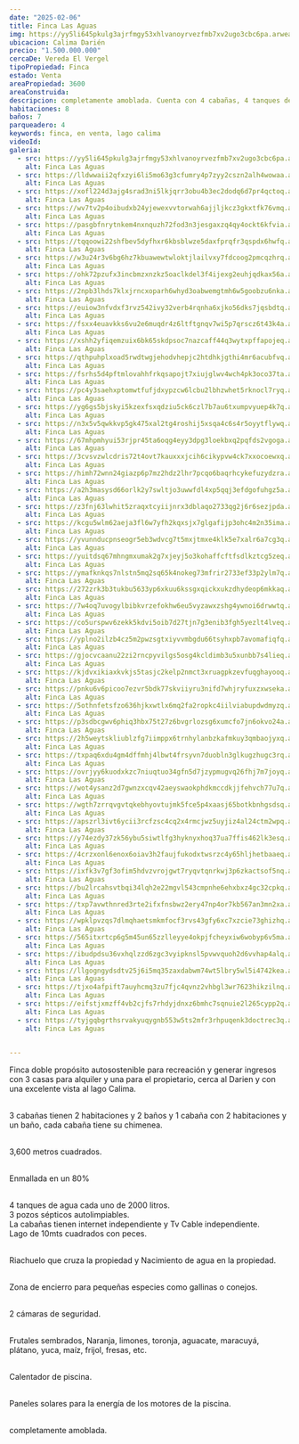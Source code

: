 ```yaml
---
date: "2025-02-06"
title: Finca Las Aguas
img: https://yy5li645pkulg3ajrfmgy53xhlvanoyrvezfmb7xv2ugo3cbc6pa.arweave.net/xjq0e516qLNsCYlYbHd3OuoGuxGpMlYH966oZ2xBF54
ubicacion: Calima Darién
precio: "1.500.000.000"
cercaDe: Vereda El Vergel
tipoPropiedad: Finca
estado: Venta
areaPropiedad: 3600
areaConstruida:
descripcion: completamente amoblada. Cuenta con 4 cabañas, 4 tanques de agua de 2000 litros, lago de 10 mt2, riachuelo y nacimiento de agua en la propiedad, camaras de seguridad, arboles frutales, calentador de piscina.
habitaciones: 8
baños: 7
parqueadero: 4
keywords: finca, en venta, lago calima
videoId: 
galeria:
  - src: https://yy5li645pkulg3ajrfmgy53xhlvanoyrvezfmb7xv2ugo3cbc6pa.arweave.net/xjq0e516qLNsCYlYbHd3OuoGuxGpMlYH966oZ2xBF54
    alt: Finca Las Aguas
  - src: https://lldwwaii2qfxzyi6li5mo63g3cfumry4p7zyy2cszn2alh4wowaa.arweave.net/WsdrAQjUC3zhHlo6x3tm2ItGRxx_84xoUst0BZ-WdYA
    alt: Finca Las Aguas
  - src: https://xofl224d3ajg4srad3ni5lkjqrr3obu4b3ec2dodq6d7pr4qctoq.arweave.net/u4q9a4PYEm5KIB7ajq1JhGO3BpwOyC0Nw4eH98eQFN0
    alt: Finca Las Aguas
  - src: https://wv7tv2p4oibudxb24yjewexvvtorwah6ajjljkcz3gkxtfk76vmq.arweave.net/tX866fxyA0HcOuYSSxL1rN0bAP4CUrSoWdmVeZVf9Vk
    alt: Finca Las Aguas
  - src: https://pasgbfnrytnkem4nxnquzh72fod3n3jesgaxzq4qy4ockt6kfvia.arweave.net/eCRglbHE2qIzjbthTJ_6K4e27SSRgXzDkMccJU_KLVA
    alt: Finca Las Aguas
  - src: https://tqqoowi22shfbev5dyfhxr6kbsblwze5daxfprqfr3qspdx6hwfq.arweave.net/nCDnWRrUjlCSvR4Ke8fKDIK7ZJ0YLlfGBY7hJ47-PYs
    alt: Finca Las Aguas
  - src: https://w3u24r3v6bg6hz7kbuawewtwloktjlailvxy7fdcoog2pmcqzhrq.arweave.net/tumuR3XwTePn6g0BYlp2W5U0rAhdb4-UYnONp7BQyeM
    alt: Finca Las Aguas
  - src: https://ohk72pzufx3incbmzxnzkz5oaclkdel3f4ijexg2euhjqdkax56a.arweave.net/cdX9PzQt9oaILM3blWeuAJahkXsvEJJc2iUOmA1Av3w
    alt: Finca Las Aguas
  - src: https://2npb3lhds7klxjrncxoparh6whyd3oabwemgtmh6w5goobzu6nka.arweave.net/014drOOX1LumLRXc8ET-sfA9uAGxGGmw_rdM5wc081Q
    alt: Finca Las Aguas
  - src: https://euiow3nfvdxf3rvz542ivy32verb4rqnha6xjko56dks7jqsbdtq.arweave.net/JRDrbaWo7l3Gue80iuN6qSIeRg04PXSp3fDVL6YSCOc
    alt: Finca Las Aguas
  - src: https://fsxx4euavkks6vu2e6muqdr4z6ltftgnqv7wi5p7qrscz6t43k4a.arweave.net/LK9-EoCqlS9WmieZSA48z5cyzM2Ff2R1_4RkLPp82rg
    alt: Finca Las Aguas
  - src: https://xshh2yfiqemzuix6bk65skdpsoc7nazcaff44q3wytxpffapojeq.arweave.net/vI59YKiBGZoi_gq92Shvk4X2gyIBS85DdsTu8pQPckk
    alt: Finca Las Aguas
  - src: https://qthpuhplxoad5rwdtwgjehodvhepjc2htdhkjgthi4mr6acubfvq.arweave.net/hM76Heu7gD7Gw52Mkh3Dqcj0i0eYzqSaZ0cZHwBUCWs
    alt: Finca Las Aguas
  - src: https://fsrhs5d4pftmlovahhfrkqsapojt7xiujglwv4wch4pk3oco37ta.arweave.net/LKJ5dHx5ZsW6oDnLFUJAe5M_3RRJl2rywj8erbhO3-Y
    alt: Finca Las Aguas
  - src: https://pc4y3saehxptomwtfufjdxypzcw6lcbu2lbhzwhet5rknocl7ryq.arweave.net/eLmNyAQ93zcy0y0Kkd8PyK3liDTSwnzY5J9iprhL_HE
    alt: Finca Las Aguas
  - src: https://yg6gs5bjskyi5kzexfsxqdziu5ck6czl7b7au6txumpvyuep4k7q.arweave.net/wbxpdCmSsI6rJLlleA8op0SvCyv4fgp6d6MfXFCP4r8
    alt: Finca Las Aguas
  - src: https://n3x5v5qwkkvp5gk475xal2tg4roshij5xsqa4c6s4r5oyytflywq.arweave.net/bu_a9hZSqv6ZXP9uBepm5F0joT28oA4L0uR67GJlXi0
    alt: Finca Las Aguas
  - src: https://67mhpmhyui53rjpr45ta6oqg4eyy3dpg3loekbxq2pqfds2vgoga.arweave.net/99h3sPiiO7il8edmDzoG4TGNjeba3EUG8NPgUctVM4w
    alt: Finca Las Aguas
  - src: https://3cvsvzwlcdris72t4ovt7kauxxxjcih6cikypvw4ck7xxocoewxq.arweave.net/2Ksq5ssQ4ol_U-OrP6gUve6RIP4SFYfW3BK_e7hOJa8
    alt: Finca Las Aguas
  - src: https://himh72wnn24giazp6p7mz2hdz2lhr7pcqo6baqrhcykefuzydzra.arweave.net/Ohh_6s1uuGQDL_P-zOjjzpZ4_eKDvBBCJxYUQtM4HmI
    alt: Finca Las Aguas
  - src: https://a2h3masysd66orlk2y7swltjo3uwwfdl4xp5qqj3efdgofuhgz5a.arweave.net/Bo-2AliQ_edFatY_Ky5pdulrFGvl39hBOyFGZxaHNno
    alt: Finca Las Aguas
  - src: https://z3fnj63lwhit5zraqxtcyiijnrx3dblaqo2733qg2j6r6sezjpda.arweave.net/zsrU-2ux0T7mIIXmLCEJbG-xhWCDtf3uBtJ9H0iZS8Y
    alt: Finca Las Aguas
  - src: https://kcgu5wlm62aeja3fl6w7yfh2kqxsjx7glgafijp3ohc4m2n35ima.arweave.net/UI1O2Wz2gESDZV-t_BT6VC8k3-ZZgFQl-3HFxmm76hg
    alt: Finca Las Aguas
  - src: https://yvunnducpnseogr5eb3wdvcg7t5mxjtmxe4klk5e7xalr6a7cg3q.arweave.net/xWjWjoJ7ZEcaPSB3YdRG_PrLpmy5OKWrpP3AuPgfEbc
    alt: Finca Las Aguas
  - src: https://yuitdsq67mhngmxumak2g7xjeyj5o3kohaffcftfsdlkztcg5zeq.arweave.net/xRExyh77DtMy9GAVo37pJhPXbU44ClEWZZDWrMxG7kk
    alt: Finca Las Aguas
  - src: https://ymafknkqs7nlstn5mq2sq65k4nokeg73mfrir2733ef33p2ylm7q.arweave.net/wwBVNVCX2rlNvWQ1KHuq41yiG_thYojr-9kLvb9YWz8
    alt: Finca Las Aguas
  - src: https://272zrk3b3tukbu5633yp6xkuu6kssgxqickxukzdhydeop6mkkaq.arweave.net/1_WYq2Hc6KDTvt7w_11Up5UpGvBAlXorIz4GRz_MUoE
    alt: Finca Las Aguas
  - src: https://7w4oq7uvogylbibkvrzefokhw6eu5vyzawxzshg4ywnoi6drwwtq.arweave.net/_bjofpVxsLCgKqxyQrlHt4lO1xkFr5kc3MWa5Hhxtac
    alt: Finca Las Aguas
  - src: https://co5urspwv6zekk5kdvi5oib7d27tjn7g3enib3fgh5yezlt4lveq.arweave.net/E7tIyfavskUrqh1R1yA_Hr80t-bZGoDspj9wTK58XUk
    alt: Finca Las Aguas
  - src: https://yplno2ilzb4cz5m2pwzsgtxiyvvmbgdu66tsyhxpb7avomafiqfq.arweave.net/w9bXaQvIeCz1mn2zI07oxWrAmHT3pywe7w_BVzAFRAs
    alt: Finca Las Aguas
  - src: https://gjocvcaanu22zi2rncpyvilgs5osg4kcldimb3u5xunbb7s4lieq.arweave.net/MlwqiABtNayjUWifiqFml10jcUJY0MDunb0aEP5cWgk
    alt: Finca Las Aguas
  - src: https://kjdvxikiaxkvkjs5tasjc2kelp2nmct3xruagpkzevfuqghayooq.arweave.net/UkdboUgF1VUmXZgkkWlEW_TWCnu8aAM9WSVLSBjgw50
    alt: Finca Las Aguas
  - src: https://pnku6v6picoo7ezvr5bdk77skviiyru3nifd7whjryfuxzxwseka.arweave.net/e1VPV89AnO-TNY9CNX_yVVCMRptqCj_Y6Y4LS-b2kRQ
    alt: Finca Las Aguas
  - src: https://5othnfetsfzo636hjkxwtlx6mq2fa2ropkc4iilviabupdwdmyzq.arweave.net/66Z2lJORcu9vx0qvaa7-ZDRQai56hcQhdUADR47DZjM
    alt: Finca Las Aguas
  - src: https://p3sdbcgwv6phiq3hbx75t27z6bvgrlozsg6xumcfo7jn6okvo24a.arweave.net/fuQwiNavnnRDZw3_2ev58GpordmRvXowRXfS3zlVdrg
    alt: Finca Las Aguas
  - src: https://2h5weytskliublzfg7iimppx6trnhylanbzkafmkuy3qmbaojyxq.arweave.net/0ftiYnJS0UCvJTfQhj339OLT4WBocqAViqY3BgQOTi8
    alt: Finca Las Aguas
  - src: https://txpaq6xdu4gm4dffmhj4lbwt4frsyvn7duobln3glkugzhugc3rq.arweave.net/nd4IeuOnDM4MpWHTxYbT4WMsVb8dHBW3ZlqobJ6GFuM
    alt: Finca Las Aguas
  - src: https://ovrjyy6kuodxkzc7niuqtuo34gfn5d7jzypmugvq26fhj7m7joyq.arweave.net/dWKcY8qjh3VkX2opCdHb4Yrej-nOHsoasNeKdP2fS7E
    alt: Finca Las Aguas
  - src: https://wot4ysanz2d7gwnzxcqv42aeyswaokphdkmccdkjjfehvch77u7q.arweave.net/s6fMSA3Oh_NZubihXmgExKwHKecamCENSUlIeoj__T8
    alt: Finca Las Aguas
  - src: https://wgth7zrrqvgvtqkebhyovtujmk5fce5p4xaasj65botkbnhgsdsq.arweave.net/saZ_5jGFTVnBRAnw6s6JYrpRE6_lwAkn3QumoLTmkOU
    alt: Finca Las Aguas
  - src: https://apszrl3ivt6ycii3rcfzsc4cq2x4rmcjwz5uyjiz4al24ctm2wpq.arweave.net/A-WYr2is_YEhG4iLmQuChq_IsEm2e0wlGeAXrgps1Z8
    alt: Finca Las Aguas
  - src: https://y74ezdy37zk56ybu5siwtlfg3hyknyxhoq37ua7ffis462lk3esq.arweave.net/x_hMjxv-Vd9gNOyRaaym2fCm4ud0N_oD5Solz2lq2SU
    alt: Finca Las Aguas
  - src: https://4crzxonl6enox6oiav3h2faujfukodxtwsrzc4y65hljhetbaaeq.arweave.net/4KObuavxGuv5yAV2fRQUSWinDvO0o5FzHunWk5JhAAk
    alt: Finca Las Aguas
  - src: https://ixfk3v7gf3ofim5hdvzvrojgwt7ryqvtqnrkwj3p6zkactsof5nq.arweave.net/Rcqt1-Yu3FQzpx1zWLkmtP8cQrODYqsnb_ZUAU5OL1s
    alt: Finca Las Aguas
  - src: https://bu2lrcahsvtbqi34lqh2e22mgvl543cmpnhe6ehxbxz4gc32cpkq.arweave.net/DTS4iAeVZhgjfFwPomtMNVfebEx7Tk8Q9w3zwwt6E9U
    alt: Finca Las Aguas
  - src: https://txp7avwthnred3rte2ifxfnsbwz2ery47np4or7kb567an3mn2xa.arweave.net/nd_wVtM7YkHuMyaQW5WyDbOiRxz7X8dH6g998Ddsbq4
    alt: Finca Las Aguas
  - src: https://wpklpvzqs7dlmqhaetsmkmfocf3rvs43gfy6xc7xzcie73ghizhq.arweave.net/s9S31zCXxrZA4CTkxTCuEXcay5sxceuL98iQT-zHRk8
    alt: Finca Las Aguas
  - src: https://565itxrtcp6g5m45un65zzlleyye4okpjfcheyxiw6wobyp6v5ma.arweave.net/77qJ3jMT_G6znaN93OVrJjBOOU9JRHJi6Les4OH-r1g
    alt: Finca Las Aguas
  - src: https://ibudpdsu36vxhqlzzd6zgc3vyipknsl5pvwvquoh2d6vvhap4alq.arweave.net/QGg3jlTfq3PBecj9kwt1wh6myX19bVhRx9D9WpwP4Bc
    alt: Finca Las Aguas
  - src: https://llgogngydsdtv25j6i5mq35zaxdabwm74wt5lbry5wl5i4742kea.arweave.net/WszjNNgchzrrqfI6yG-5BcYA2Z_lp9WGOO2X1HP80og
    alt: Finca Las Aguas
  - src: https://tjxo4afpift7auyhcmq3zu7fjc4qvnz2vhbgl3wr7623hikzilnq.arweave.net/mm7uAK9BZ_BTBxMhvNPlSLkKtzqpwmXu0f-1s6FZQts
    alt: Finca Las Aguas
  - src: https://eifstjxmzff4vb2cjfs7rhdyjdnxz6bmhc7sqnuie2l265cypp2q.arweave.net/IgsppuzJS8qHQkll-Jx4SNt8-Cw4vyg2iCaXr3RYe_U
    alt: Finca Las Aguas
  - src: https://tyjgqbgrthsrvakyuqygnb553w5ts2mfr3rhpuqenk3doctrec3q.arweave.net/nhJoBNGZ5RqBWKQwZoe93bs5aYWO4nfSBGq2NwpxILc
    alt: Finca Las Aguas

  
---
```


Finca doble propósito autosostenible para recreación y generar ingresos con 3 casas para alquiler y una para el propietario, cerca al Darien y con una excelente vista al lago Calima.<br><br>

3 cabañas tienen 2 habitaciones y 2 baños y 1 cabaña con 2 habitaciones y un baño, cada cabaña tiene su chimenea. <br><br>

3,600 metros cuadrados. <br><br>

Enmallada en un 80% <br><br>

4 tanques de agua cada uno de 2000 litros. <br>
3 pozos sépticos autolimpiables. <br>
La cabañas tienen internet independiente y Tv Cable independiente. <br>
Lago de 10mts cuadrados con peces. <br><br>

Riachuelo que cruza la propiedad y Nacimiento de agua en la propiedad.<br><br>

Zona de encierro para pequeñas especies como gallinas o conejos.<br><br>

2 cámaras de seguridad. <br><br>

Frutales sembrados, Naranja, limones, toronja, aguacate, maracuyá, plátano, yuca, maíz, frijol, fresas, etc. <br><br>

Calentador de piscina. <br><br>

Paneles solares para la energía de los motores de la piscina. <br><br>

completamente amoblada. <br><br>